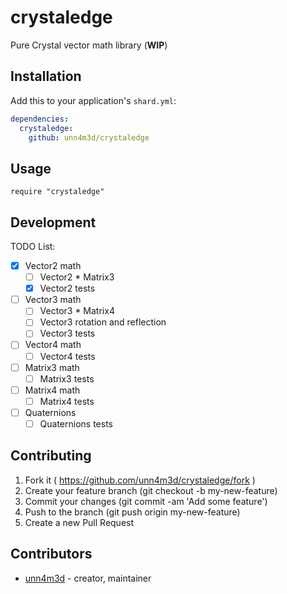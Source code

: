 # crystaledge

Pure Crystal vector math library (**WIP**)


## Installation


Add this to your application's `shard.yml`:

```yaml
dependencies:
  crystaledge:
    github: unn4m3d/crystaledge
```


## Usage


```crystal
require "crystaledge"
```


## Development

TODO List:
- [x] Vector2 math
  - [ ] Vector2 * Matrix3
  - [x] Vector2 tests
- [ ] Vector3 math
  - [ ] Vector3 * Matrix4
  - [ ] Vector3 rotation and reflection
  - [ ] Vector3 tests
- [ ] Vector4 math
  - [ ] Vector4 tests
- [ ] Matrix3 math
  - [ ] Matrix3 tests
- [ ] Matrix4 math
  - [ ] Matrix4 tests
- [ ] Quaternions
  - [ ] Quaternions tests

## Contributing

1. Fork it ( https://github.com/unn4m3d/crystaledge/fork )
2. Create your feature branch (git checkout -b my-new-feature)
3. Commit your changes (git commit -am 'Add some feature')
4. Push to the branch (git push origin my-new-feature)
5. Create a new Pull Request

## Contributors

- [unn4m3d](https://github.com/unn4m3d) - creator, maintainer
